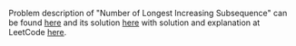 Problem description of "Number of Longest Increasing Subsequence" can be found [here](https://leetcode.com/problems/number-of-longest-increasing-subsequence/) and its solution [here](https://github.com/aurimas13/Solutions-To-Problems/blob/main/LeetCode/Python%20Solutions/Number%20of%20Provinces/number.py) 
with solution and explanation at LeetCode [here](https://leetcode.com/problems/number-of-provinces/solutions/3048685/python-solution-beats-95/).
